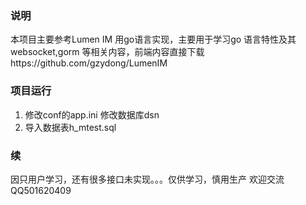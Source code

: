 ### 说明
本项目主要参考Lumen IM 用go语言实现，主要用于学习go 语言特性及其websocket,gorm 等相关内容，前端内容直接下载https://github.com/gzydong/LumenIM


### 项目运行

1. 修改conf的app.ini 修改数据库dsn
2. 导入数据表h_mtest.sql


### 续
因只用户学习，还有很多接口未实现。。。仅供学习，慎用生产
欢迎交流 QQ501620409

